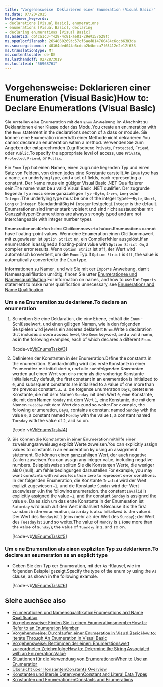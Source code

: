 ```yaml
---
title: 'Vorgehensweise: Deklarieren einer Enumeration (Visual Basic)'
ms.date: 07/20/2015
helpviewer_keywords:
- declarations [Visual Basic], enumerations
- enumerations [Visual Basic], declaring
- declaring enumerations [Visual Basic]
ms.assetid: db4ca1c3-f429-4c81-ae81-29e0157b29fd
ms.openlocfilehash: 2654860269bc57cf6aed814760414c6ccb6383da
ms.sourcegitcommit: 40364ded04fa6cdcb2b6beca7f68412e2e12f633
ms.translationtype: MT
ms.contentlocale: de-DE
ms.lasthandoff: 02/28/2019
ms.locfileid: "56968763"
---
```

# <a name="how-to-declare-enumerations-visual-basic"></a><span data-ttu-id="502ee-102">Vorgehensweise: Deklarieren einer Enumeration (Visual Basic)</span><span class="sxs-lookup"><span data-stu-id="502ee-102">How to: Declare Enumerations (Visual Basic)</span></span>
<span data-ttu-id="502ee-103">Sie erstellen eine Enumeration mit den `Enum` Anweisung im Abschnitt zu Deklarationen einer Klasse oder das Modul.</span><span class="sxs-lookup"><span data-stu-id="502ee-103">You create an enumeration with the `Enum` statement in the declarations section of a class or module.</span></span> <span data-ttu-id="502ee-104">Sie können eine Enumeration innerhalb einer Methode nicht deklarieren.</span><span class="sxs-lookup"><span data-stu-id="502ee-104">You cannot declare an enumeration within a method.</span></span> <span data-ttu-id="502ee-105">Verwenden Sie zum Angeben der entsprechenden Zugriffsebene `Private`, `Protected`, `Friend`, oder `Public`.</span><span class="sxs-lookup"><span data-stu-id="502ee-105">To specify the appropriate level of access, use `Private`, `Protected`, `Friend`, or `Public`.</span></span>  
  
 <span data-ttu-id="502ee-106">Ein `Enum` Typ hat einen Namen, einen zugrunde liegenden Typ und einen Satz von Feldern, von denen jedes eine Konstante darstellt.</span><span class="sxs-lookup"><span data-stu-id="502ee-106">An `Enum` type has a name, an underlying type, and a set of fields, each representing a constant.</span></span> <span data-ttu-id="502ee-107">Der Name muss ein gültiger Visual Basic .NET Qualifizierer sein.</span><span class="sxs-lookup"><span data-stu-id="502ee-107">The name must be a valid Visual Basic .NET qualifier.</span></span> <span data-ttu-id="502ee-108">Der zugrunde liegende Typ muss einen ganzzahligen Typ –`Byte`, `Short`, `Long` oder `Integer`.</span><span class="sxs-lookup"><span data-stu-id="502ee-108">The underlying type must be one of the integer types—`Byte`, `Short`, `Long` or `Integer`.</span></span> <span data-ttu-id="502ee-109">Standardmäßig ist `Integer` festgelegt.</span><span class="sxs-lookup"><span data-stu-id="502ee-109">`Integer` is the default.</span></span> <span data-ttu-id="502ee-110">Enumerationen sind immer stark typisiert und sind nicht austauschbar mit Ganzzahltypen.</span><span class="sxs-lookup"><span data-stu-id="502ee-110">Enumerations are always strongly typed and are not interchangeable with integer number types.</span></span>  
  
 <span data-ttu-id="502ee-111">Enumerationen dürfen keine Gleitkommawerte haben.</span><span class="sxs-lookup"><span data-stu-id="502ee-111">Enumerations cannot have floating-point values.</span></span> <span data-ttu-id="502ee-112">Wenn eine Enumeration einen Gleitkommawert mit zugewiesen ist `Option Strict On`, ein Compilerfehler ausgelöst.</span><span class="sxs-lookup"><span data-stu-id="502ee-112">If an enumeration is assigned a floating-point value with `Option Strict On`, a compiler error results.</span></span> <span data-ttu-id="502ee-113">Wenn `Option Strict` ist `Off`, der Wert wird automatisch konvertiert, um die `Enum` Typ.</span><span class="sxs-lookup"><span data-stu-id="502ee-113">If `Option Strict` is `Off`, the value is automatically converted to the `Enum` type.</span></span>  
  
 <span data-ttu-id="502ee-114">Informationen zu Namen, und wie Sie mit der `Imports` Anweisung, damit Namensqualifikation unnötig, finden Sie unter [Enumerationen und Namensqualifikation](../../../../visual-basic/programming-guide/language-features/constants-enums/enumerations-and-name-qualification.md).</span><span class="sxs-lookup"><span data-stu-id="502ee-114">For information on names, and how to use the `Imports` statement to make name qualification unnecessary, see [Enumerations and Name Qualification](../../../../visual-basic/programming-guide/language-features/constants-enums/enumerations-and-name-qualification.md).</span></span>  
  
### <a name="to-declare-an-enumeration"></a><span data-ttu-id="502ee-115">Um eine Enumeration zu deklarieren.</span><span class="sxs-lookup"><span data-stu-id="502ee-115">To declare an enumeration</span></span>  
  
1.  <span data-ttu-id="502ee-116">Schreiben Sie eine Deklaration, die eine Ebene, enthält die `Enum` -Schlüsselwort, und einen gültigen Namen, wie in den folgenden Beispielen wird jeweils ein anderes deklariert `Enum`.</span><span class="sxs-lookup"><span data-stu-id="502ee-116">Write a declaration that includes a code access level, the `Enum` keyword, and a valid name, as in the following examples, each of which declares a different `Enum`.</span></span>  
  
     [!code-vb[VbEnumsTask#3](~/samples/snippets/visualbasic/VS_Snippets_VBCSharp/VbEnumsTask/VB/Class2.vb#3)]  
  
2.  <span data-ttu-id="502ee-117">Definieren der Konstanten in der Enumeration.</span><span class="sxs-lookup"><span data-stu-id="502ee-117">Define the constants in the enumeration.</span></span> <span data-ttu-id="502ee-118">Standardmäßig wird das erste Konstante in einer Enumeration mit initialisiert `0`, und alle nachfolgenden Konstanten werden auf einen Wert von eins mehr als die vorherige Konstante initialisiert.</span><span class="sxs-lookup"><span data-stu-id="502ee-118">By default, the first constant in an enumeration is initialized to `0`, and subsequent constants are initialized to a value of one more than the previous constant.</span></span> <span data-ttu-id="502ee-119">Z. B. die folgende Enumeration `Days`, bietet eine Konstante, die mit dem Namen `Sunday` mit dem Wert `0`, eine Konstante, die mit dem Namen `Monday` mit dem Wert `1`, eine Konstante, die mit dem Namen `Tuesday` mit dem Wert des `2`und so weiter.</span><span class="sxs-lookup"><span data-stu-id="502ee-119">For example, the following enumeration, `Days`, contains a constant named `Sunday` with the value `0`, a constant named `Monday` with the value `1`, a constant named `Tuesday` with the value of `2`, and so on.</span></span>  
  
     [!code-vb[VbEnumsTask#4](~/samples/snippets/visualbasic/VS_Snippets_VBCSharp/VbEnumsTask/VB/Class2.vb#4)]  
  
3.  <span data-ttu-id="502ee-120">Sie können die Konstanten in einer Enumeration mithilfe einer zuweisungsanweisung explizit Werte zuweisen.</span><span class="sxs-lookup"><span data-stu-id="502ee-120">You can explicitly assign values to constants in an enumeration by using an assignment statement.</span></span> <span data-ttu-id="502ee-121">Sie können einen ganzzahligen Wert, der auch negative Zahlen zuweisen.</span><span class="sxs-lookup"><span data-stu-id="502ee-121">You can assign any integer value, including negative numbers.</span></span> <span data-ttu-id="502ee-122">Beispielsweise sollten Sie die Konstanten Werte, die weniger als 0 (null), um fehlerbedingungen darzustellen.</span><span class="sxs-lookup"><span data-stu-id="502ee-122">For example, you may want constants with values less than zero to represent error conditions.</span></span> <span data-ttu-id="502ee-123">In der folgenden Enumeration, die Konstante `Invalid` wird der Wert explizit zugewiesen `–1`, und die Konstante `Sunday` wird der Wert zugewiesen `0`.</span><span class="sxs-lookup"><span data-stu-id="502ee-123">In the following enumeration, the constant `Invalid` is explicitly assigned the value `–1`, and the constant `Sunday` is assigned the value `0`.</span></span> <span data-ttu-id="502ee-124">Da es sich um das erste Konstante in der Enumeration ist `Saturday` wird auch auf den Wert initialisiert `0`.</span><span class="sxs-lookup"><span data-stu-id="502ee-124">Because it is the first constant in the enumeration, `Saturday` is also initialized to the value `0`.</span></span> <span data-ttu-id="502ee-125">Der Wert des `Monday` ist `1` (eins mehr als der Wert des `Sunday`); der Wert des `Tuesday` ist `2`und so weiter.</span><span class="sxs-lookup"><span data-stu-id="502ee-125">The value of `Monday` is `1` (one more than the value of `Sunday`); the value of `Tuesday` is `2`, and so on.</span></span>  
  
     [!code-vb[VbEnumsTask#5](~/samples/snippets/visualbasic/VS_Snippets_VBCSharp/VbEnumsTask/VB/Class2.vb#5)]  
  
### <a name="to-declare-an-enumeration-as-an-explicit-type"></a><span data-ttu-id="502ee-126">Um eine Enumeration als einen expliziten Typ zu deklarieren.</span><span class="sxs-lookup"><span data-stu-id="502ee-126">To declare an enumeration as an explicit type</span></span>  
  
-   <span data-ttu-id="502ee-127">Geben Sie den Typ der Enumeration, mit der `As` -Klausel, wie im folgenden Beispiel gezeigt.</span><span class="sxs-lookup"><span data-stu-id="502ee-127">Specify the type of the enum by using the `As` clause, as shown in the following example.</span></span>  
  
     [!code-vb[VbEnumsTask#6](~/samples/snippets/visualbasic/VS_Snippets_VBCSharp/VbEnumsTask/VB/Class2.vb#6)]  
  
## <a name="see-also"></a><span data-ttu-id="502ee-128">Siehe auch</span><span class="sxs-lookup"><span data-stu-id="502ee-128">See also</span></span>
- [<span data-ttu-id="502ee-129">Enumerationen und Namensqualifikation</span><span class="sxs-lookup"><span data-stu-id="502ee-129">Enumerations and Name Qualification</span></span>](../../../../visual-basic/programming-guide/language-features/constants-enums/enumerations-and-name-qualification.md)
- [<span data-ttu-id="502ee-130">Vorgehensweise: Finden Sie in einen Enumerationsmember</span><span class="sxs-lookup"><span data-stu-id="502ee-130">How to: Refer to an Enumeration Member</span></span>](../../../../visual-basic/programming-guide/language-features/constants-enums/how-to-refer-to-an-enumeration-member.md)
- [<span data-ttu-id="502ee-131">Vorgehensweise: Durchlaufen einer Enumeration in Visual Basic</span><span class="sxs-lookup"><span data-stu-id="502ee-131">How to: Iterate Through An Enumeration in Visual Basic</span></span>](../../../../visual-basic/programming-guide/language-features/constants-enums/how-to-iterate-through-an-enumeration.md)
- [<span data-ttu-id="502ee-132">Vorgehensweise: Bestimmen der einem Enumerationswert zugeordneten Zeichenfolge</span><span class="sxs-lookup"><span data-stu-id="502ee-132">How to: Determine the String Associated with an Enumeration Value</span></span>](../../../../visual-basic/programming-guide/language-features/constants-enums/how-to-determine-the-string-associated-with-an-enumeration-value.md)
- [<span data-ttu-id="502ee-133">Situationen für die Verwendung von Enumerationen</span><span class="sxs-lookup"><span data-stu-id="502ee-133">When to Use an Enumeration</span></span>](../../../../visual-basic/programming-guide/language-features/constants-enums/when-to-use-an-enumeration.md)
- [<span data-ttu-id="502ee-134">Übersicht über Konstanten</span><span class="sxs-lookup"><span data-stu-id="502ee-134">Constants Overview</span></span>](../../../../visual-basic/programming-guide/language-features/constants-enums/constants-overview.md)
- [<span data-ttu-id="502ee-135">Konstanten und literale Datentypen</span><span class="sxs-lookup"><span data-stu-id="502ee-135">Constant and Literal Data Types</span></span>](../../../../visual-basic/programming-guide/language-features/constants-enums/constant-and-literal-data-types.md)
- [<span data-ttu-id="502ee-136">Konstanten und Enumerationen</span><span class="sxs-lookup"><span data-stu-id="502ee-136">Constants and Enumerations</span></span>](../../../../visual-basic/language-reference/constants-and-enumerations.md)
